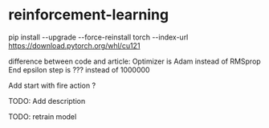 # reinforcement-learning

pip install --upgrade --force-reinstall torch --index-url https://download.pytorch.org/whl/cu121

difference between code and article:
Optimizer is Adam instead of RMSprop
End epsilon step is ??? instead of 1000000

Add start with fire action ?


TODO: Add description

TODO: retrain model